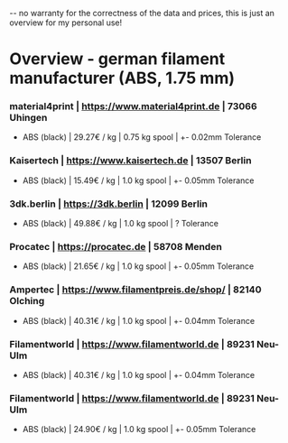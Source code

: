 -- no warranty for the correctness of the data and prices, this is just an overview for my personal use!

# Overview - german filament manufacturer (ABS, 1.75 mm)
### material4print | https://www.material4print.de | 73066 Uhingen    
* ABS (black) | 29.27€ / kg | 0.75 kg spool | +- 0.02mm Tolerance   

### Kaisertech | https://www.kaisertech.de | 13507 Berlin   
* ABS (black) | 15.49€ / kg | 1.0 kg spool | +- 0.05mm Tolerance    

### 3dk.berlin | https://3dk.berlin | 12099 Berlin  
* ABS (black) | 49.88€ / kg | 1.0 kg spool | ? Tolerance    

### Procatec | https://procatec.de | 58708 Menden   
* ABS (black) | 21.65€ / kg | 1.0 kg spool | +- 0.05mm Tolerance    

### Ampertec | https://www.filamentpreis.de/shop/ | 82140 Olching   
* ABS (black) | 40.31€ / kg | 1.0 kg spool | +- 0.04mm Tolerance    

### Filamentworld | https://www.filamentworld.de | 89231 Neu-Ulm    
* ABS (black) | 40.31€ / kg | 1.0 kg spool | +- 0.04mm Tolerance    

### Filamentworld | https://www.filamentworld.de | 89231 Neu-Ulm    
* ABS (black) | 24.90€ / kg | 1.0 kg spool | +- 0.05mm Tolerance    

